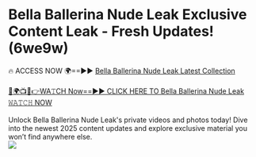 # Bella Ballerina Nude Leak Exclusive Content Leak - Fresh Updates! (6we9w)

🔥 ACCESS NOW 🌍==►► <a href="https://tinyurl.com/yc657z5k" rel="nofollow">Bella Ballerina Nude Leak Latest Collection</a>
<br><br>
[🔴🌍📺📱👉WA𝚃CH Now==►► CLICK HERE TO Bella Ballerina Nude Leak 𝚆𝙰𝚃𝙲𝙷 NOW](https://tinyurl.com/yc657z5k)
<br><br>
Unlock Bella Ballerina Nude Leak's private videos and photos today! Dive into the newest 2025 content updates and explore exclusive material you won’t find anywhere else.
<br>
<a href="https://tinyurl.com/yc657z5k" rel="nofollow" data-target="animated-image.originalLink"><img src="https://camo.githubusercontent.com/8a4f000d20f83aca3bf7ec5f350d767afa0574a8a352519fd8cfa583a6f93a33/68747470733a2f2f692e696d6775722e636f6d2f644a486b345a712e676966" data-canonical-src="https://i.imgur.com/dJHk4Zq.gif" style="max-width: 100%; display: inline-block;" data-target="animated-image.originalImage"></a>
<br>
